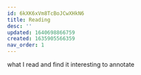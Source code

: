 ```yaml
---
id: 6kXK6xVm8TcBoJCwXHkN6
title: Reading
desc: ''
updated: 1640698866759
created: 1635905566359
nav_order: 1
---
```

what I read and find it interesting to annotate
